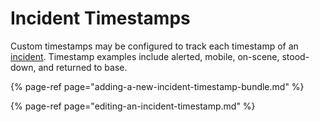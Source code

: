 # Incident Timestamps

Custom timestamps may be configured to track each timestamp of an [incident](../incident-reports.md). Timestamp examples include alerted, mobile, on-scene, stood-down, and returned to base.

{% page-ref page="adding-a-new-incident-timestamp-bundle.md" %}

{% page-ref page="editing-an-incident-timestamp.md" %}







